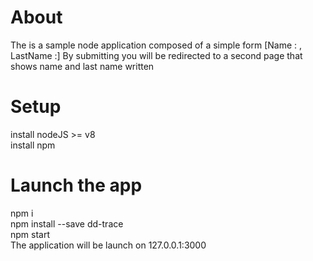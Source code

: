 # About
The is a sample node application composed of a simple form [Name : , LastName :]
By submitting you will be redirected to a second page that shows name and last name written
# Setup
install nodeJS >= v8  
install npm  
# Launch the app
npm i  
npm install --save dd-trace  
npm start   
The application will be launch on 127.0.0.1:3000
